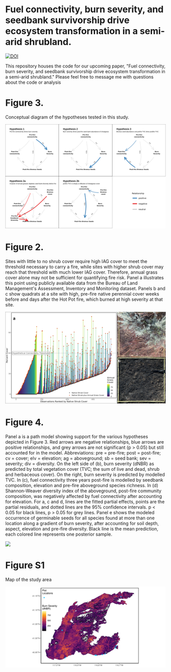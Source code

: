 # Fuel connectivity, burn severity, and seedbank survivorship drive ecosystem transformation in a semi-arid shrubland.

[![DOI](https://www.zenodo.org/badge/DOI/10.5281/zenodo.5293996.svg)](https://doi.org/10.5281/zenodo.5293996)


This repository houses the code for our upcoming paper, "Fuel connectivity, burn severity, and seedbank survivorship drive ecosystem transformation in a semi-arid shrubland." Please feel free to message me with questions about the code or analysis

# **Figure 3.** 

Conceptual diagram of the hypotheses tested in this study.

![](images/figure_3_conceptual_figure.png)

# **Figure 2.** 

Sites with little to no shrub cover require high IAG cover to meet the threshold necessary to carry a fire, while sites with higher shrub cover may reach that threshold with much lower IAG cover. Therefore, annual grass cover alone may not be sufficient for quantifying fire risk. Panel a illustrates this point using publicly available data from the Bureau of Land Management's Assessment, Inventory and Monitoring dataset. Panels b and c show quadrats at a site with high, pre-fire native perennial cover weeks before and days after the Hot Pot fire, which burned at high severity at that site. 

![](images/figure_2_seed_bank.png)

# **Figure 4.** 

Panel a is a path model showing support for the various hypotheses depicted in Figure 3. Red arrows are negative relationships, blue arrows are positive relationships, and grey arrows are not significant (p > 0.05) but still accounted for in the model. Abbreviations: pre = pre-fire; post = post-fire; cv = cover; elv = elevation; ag = aboveground; sb = seed bank; sev = severity; div = diversity. On the left side of (b), burn severity (dNBR) as predicted by total vegetation cover (TVC; the sum of live and dead, shrub and herbaceous cover). On the right, burn severity is predicted by modelled TVC. In (c), fuel connectivity three years post-fire is modelled by seedbank composition, elevation and pre-fire aboveground species richness. In (d) Shannon-Weaver diversity index of the aboveground, post-fire community composition, was negatively affected by fuel connectivity after accounting for elevation. For a, c and d, lines are the fitted partial effects, points are the partial residuals, and dotted lines are the 95% confidence intervals. p < 0.05 for black lines, p > 0.05 for grey lines. Panel e shows the modeled occurrence of germinable seeds for all species found at more than one location along a gradient of burn severity, after accounting for soil depth, aspect, elevation and pre-fire diversity. Black line is the mean prediction, each colored line represents one posterior sample.

![](images/figure_4_big_plot_v2.png)

# **Figure S1**

Map of the study area

![](images/map.png)
